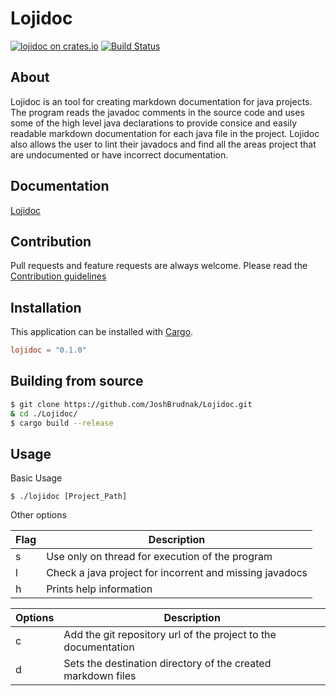 # Lojidoc

[![lojidoc on crates.io](http://meritbadge.herokuapp.com/lojidoc)](https://crates.io/crates/lojidoc) [![Build Status](https://travis-ci.org/JoshBrudnak/Lojidoc.svg?branch=master)](https://travis-ci.org/JoshBrudnak/Lojidoc)

## About

Lojidoc is an tool for creating markdown documentation for java projects. The program reads the javadoc comments in the source code and uses some of the high level java declarations to provide consice and easily readable markdown documentation for each java file in the project. Lojidoc also allows the user to lint their javadocs and find all the areas project that are undocumented or have incorrect documentation.

## Documentation

[Lojidoc](https://joshbrudnak.github.io/Lojidoc/)

## Contribution

Pull requests and feature requests are always welcome. Please read the [Contribution guidelines](https://github.com/JoshBrudnak/Lojidoc/blob/master/CONTRIBUTING.md)

## Installation

This application can be installed with [Cargo](http://crates.io).

```toml
lojidoc = "0.1.0"
```

## Building from source

```bash
$ git clone https://github.com/JoshBrudnak/Lojidoc.git
& cd ./Lojidoc/
$ cargo build --release
```

## Usage

Basic Usage

```
$ ./lojidoc [Project_Path]
```

Other options

| Flag | Description                                             |
| ---- | ------------------------------------------------------- |
| s    | Use only on thread for execution of the program         |
| l    | Check a java project for incorrent and missing javadocs |
| h    | Prints help information                                 |

| Options | Description                                                    |
| ------- | -------------------------------------------------------------- |
| c       | Add the git repository url of the project to the documentation |
| d       | Sets the destination directory of the created markdown files   |
